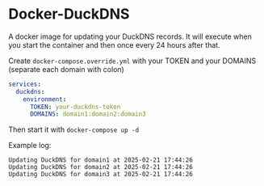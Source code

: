 # Docker-DuckDNS
A docker image for updating your DuckDNS records. It will execute when you start the container and then once every 24 hours after that.

Create `docker-compose.override.yml` with your TOKEN and your DOMAINS (separate each domain with colon)

```yml
services:
  duckdns:
    environment:
      TOKEN: your-duckdns-token
      DOMAINS: domain1:domain2:domain3
```

Then start it with `docker-compose up -d`

Example log:

```log
Updating DuckDNS for domain1 at 2025-02-21 17:44:26
Updating DuckDNS for domain2 at 2025-02-21 17:44:26
Updating DuckDNS for domain3 at 2025-02-21 17:44:26
```
